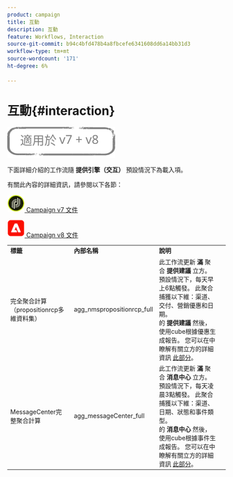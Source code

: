 ```yaml
---
product: campaign
title: 互動
description: 互動
feature: Workflows, Interaction
source-git-commit: b94c4bfd478b4a8fbcefe6341608dd6a14bb31d3
workflow-type: tm+mt
source-wordcount: '171'
ht-degree: 6%

---
```



# 互動{#interaction}

![](../../assets/common.svg)

下面詳細介紹的工作流隨 **提供引擎（交互）** 預設情況下為載入項。

有關此內容的詳細資訊，請參閱以下各節：

![](assets/do-not-localize/v7.jpeg)[  Campaign v7 文件](../../interaction/using/interaction-and-offer-management.md)

![](assets/do-not-localize/v8.png)[  Campaign v8 文件](https://experienceleague.adobe.com/docs/campaign/campaign-v8/send/interaction/interaction.html)


<table> 
 <tbody> 
  <tr> 
   <td> <strong>標籤</strong><br /> </td> 
   <td> <strong>內部名稱</strong><br /> </td> 
   <td> <strong>說明</strong><br /> </td> 
  </tr> 
  <tr> 
   <td> <span class="uicontrol">完全聚合計算（propositionrcp多維資料集）</span> <br /> </td> 
   <td> <span class="uicontrol">agg_nmspropositionrcp_full</span> <br /> </td> 
   <td> 此工作流更新 <strong>滿</strong> 聚合 <strong>提供建議</strong> 立方。 預設情況下，每天早上6點觸發。 此聚合捕獲以下維：渠道、交付、營銷優惠和日期。<br /> 的 <strong>提供建議</strong> 然後，使用cube根據優惠生成報告。 您可以在中瞭解有關立方的詳細資訊 <a href="../../reporting/using/about-cubes.md">此部分</a>。<br /> </td> 
  </tr> 
   <tr> 
   <td> <span class="uicontrol">MessageCenter完整聚合計算</span> <br /> </td> 
   <td> <span class="uicontrol">agg_messageCenter_full</span> <br /> </td> 
   <td> 此工作流更新 <strong>滿</strong> 聚合 <strong>消息中心</strong> 立方。 預設情況下，每天凌晨3點觸發。 此聚合捕獲以下維：渠道、日期、狀態和事件類型。<br /> 的 <strong>消息中心</strong> 然後，使用cube根據事件生成報告。 您可以在中瞭解有關立方的詳細資訊 <a href="../../reporting/using/about-cubes.md">此部分</a>。<br /> </td> 
   <td> <br /> </td> 
  </tr> 
 </tbody> 
</table>


